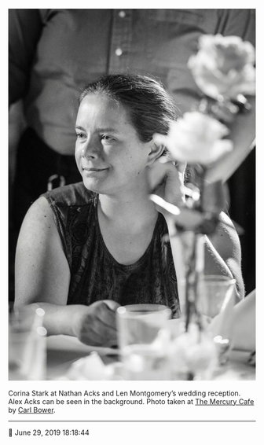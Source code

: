 ![Corina Stark at Nathan Acks and Len Montgomery’s wedding reception](assets/b5e7ca99d6ded8461ac1b7a01b12d91a.webp)

Corina Stark at Nathan Acks and Len Montgomery’s wedding reception. Alex Acks can be seen in the background. Photo taken at [The Mercury Cafe](http://mercurycafe.com/) by [Carl Bower](http://carlbowerphotos.com/).

- - - -

📅 June 29, 2019 18:18:44
